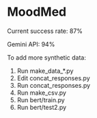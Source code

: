 # MoodMed

Current success rate: 87%

Gemini API: 94%

To add more synthetic data:
1. Run make_data_*.py
2. Edit concat_responses.py
3. Run concat_responses.py
4. Run make_csv.py
5. Run bert/train.py
6. Run bert/test2.py